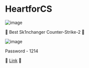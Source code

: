 # HeartforCS

![image](https://i.ytimg.com/vi/-whI2XG3Fxg/maxresdefault.jpg)

💎 Best Sk1nchanger Counter-Strike-2 💎

![image](https://cdn.dribbble.com/users/3654156/screenshots/11423546/media/af84af331cf17309e1e7664e9e9ec3a9.png)

Password - 1214

🐙 [Link](https://shorturl.at/ilFX6) 🐙
